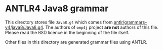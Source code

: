 ANTLR4 Java8 grammar
====================

This directory stores file `Java8.g4` which comes from [antlr/grammars-v4/java8/Java8.g4](https://github.com/antlr/grammars-v4/blob/3c817f97e8618c9006a9dfdb4d9d9d5cce2c7990/java8/Java8.g4). The authors of `omp4j` project **are not** authors of this file. Please read the BSD licence in the beginning of the file itself.

Other files in this directory are generated grammar files using ANTLR.
